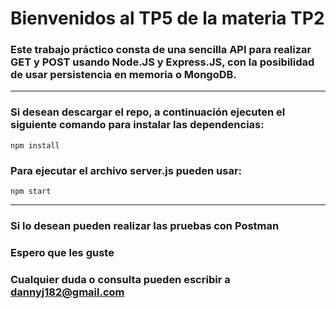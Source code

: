 # Bienvenidos al TP5 de la materia TP2

### Este trabajo práctico consta de una sencilla API para realizar GET y POST usando Node.JS y Express.JS, con la posibilidad de usar persistencia en memoria o MongoDB.

---

### Si desean descargar el repo, a continuación ejecuten el siguiente comando para instalar las dependencias:
```
npm install
```

### Para ejecutar el archivo server.js pueden usar:
```
npm start
```

---

### Si lo desean pueden realizar las pruebas con Postman

### Espero que les guste

### Cualquier duda o consulta pueden escribir a dannyj182@gmail.com